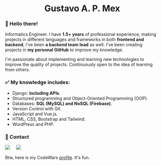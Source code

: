 <h1 align='center'> Gustavo A. P. Mex </h1>

### 🐍 Hello there!
Informatics Engineer. I have <strong>1.5+ years</strong> of professional experience, making projects in different languages and frameworks in both <strong>frontend and backend</strong>, I've been <strong>a backend team lead</strong> as well. I've been creating projects in <strong>my personal GitHub</strong> to improve my knowledge.

I'm passionate about implementing and learning new technologies to improve the quality of projects. Continuously open to the idea of learning from others.

### ✅ My knowledge includes:
- Django: <strong>including APIs</strong>.
- Structured programming and Object-Oriented Programming (OOP).
- Databases: <strong>SQL (MySQL) and NoSQL (Firebase)</strong>.
- Version Control with Git.
- JavaScript and Vue.js.
- HTML, CSS, Bootstrap and Tailwind.
- WordPress and PHP.

### 🐉 Contact
<p>
<a href="https://twitter.com/gustavopmex" target="_blank"><img src="https://img.shields.io/badge/twitter-%231DA1F2.svg?&style=for-the-badge&logo=twitter&logoColor=white" /></a>&nbsp;&nbsp;&nbsp;&nbsp;
<a href="https://www.linkedin.com/in/gustavopmex/" target="_blank"><img src="https://img.shields.io/badge/linkedin-%230077B5.svg?&style=for-the-badge&logo=linkedin&logoColor=white" /></a>&nbsp;&nbsp;&nbsp;&nbsp;
</p>

Btw, here is my CodeWars [profile](https://www.codewars.com/users/GustavoPMex). It's fun.


<!--
**GustavoPMex/GustavoPMex** is a ✨ _special_ ✨ repository because its `README.md` (this file) appears on your GitHub profile.

Here are some ideas to get you started:

- 🔭 I’m currently working on ...
- 🌱 I’m currently learning ...
- 👯 I’m looking to collaborate on ...
- 🤔 I’m looking for help with ...
- 💬 Ask me about ...
- 📫 How to reach me: ...
- 😄 Pronouns: ...
- ⚡ Fun fact: ...
-->
